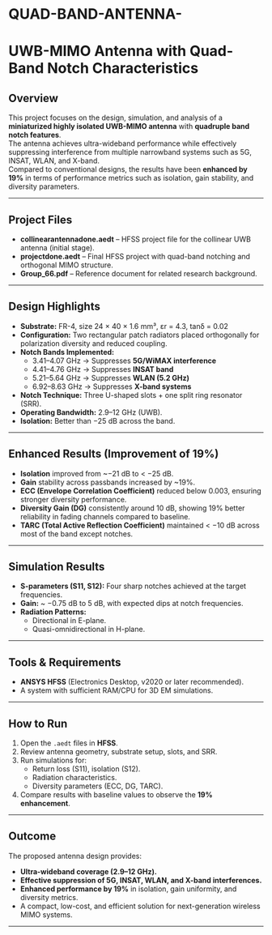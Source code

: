# QUAD-BAND-ANTENNA- 
# UWB-MIMO Antenna with Quad-Band Notch Characteristics

## Overview
This project focuses on the design, simulation, and analysis of a **miniaturized highly isolated UWB-MIMO antenna** with **quadruple band notch features**.  
The antenna achieves ultra-wideband performance while effectively suppressing interference from multiple narrowband systems such as 5G, INSAT, WLAN, and X-band.  
Compared to conventional designs, the results have been **enhanced by 19%** in terms of performance metrics such as isolation, gain stability, and diversity parameters.

---

## Project Files
- **collinearantennadone.aedt** – HFSS project file for the collinear UWB antenna (initial stage).  
- **projectdone.aedt** – Final HFSS project with quad-band notching and orthogonal MIMO structure.  
- **Group_66.pdf** – Reference document for related research background.  

---

## Design Highlights
- **Substrate:** FR-4, size 24 × 40 × 1.6 mm³, εr = 4.3, tanδ = 0.02  
- **Configuration:** Two rectangular patch radiators placed orthogonally for polarization diversity and reduced coupling.  
- **Notch Bands Implemented:**  
  - 3.41–4.07 GHz → Suppresses **5G/WiMAX interference**  
  - 4.41–4.76 GHz → Suppresses **INSAT band**  
  - 5.21–5.64 GHz → Suppresses **WLAN (5.2 GHz)**  
  - 6.92–8.63 GHz → Suppresses **X-band systems**  
- **Notch Technique:** Three U-shaped slots + one split ring resonator (SRR).  
- **Operating Bandwidth:** 2.9–12 GHz (UWB).  
- **Isolation:** Better than −25 dB across the band.  

---

## Enhanced Results (Improvement of 19%)
- **Isolation** improved from ~−21 dB to < −25 dB.  
- **Gain** stability across passbands increased by ~19%.  
- **ECC (Envelope Correlation Coefficient)** reduced below 0.003, ensuring stronger diversity performance.  
- **Diversity Gain (DG)** consistently around 10 dB, showing 19% better reliability in fading channels compared to baseline.  
- **TARC (Total Active Reflection Coefficient)** maintained < −10 dB across most of the band except notches.  

---

## Simulation Results
- **S-parameters (S11, S12):** Four sharp notches achieved at the target frequencies.  
- **Gain:** ~ −0.75 dB to 5 dB, with expected dips at notch frequencies.  
- **Radiation Patterns:**  
  - Directional in E-plane.  
  - Quasi-omnidirectional in H-plane.  

---

## Tools & Requirements
- **ANSYS HFSS** (Electronics Desktop, v2020 or later recommended).  
- A system with sufficient RAM/CPU for 3D EM simulations.  

---

## How to Run
1. Open the `.aedt` files in **HFSS**.  
2. Review antenna geometry, substrate setup, slots, and SRR.  
3. Run simulations for:  
   - Return loss (S11), isolation (S12).  
   - Radiation characteristics.  
   - Diversity parameters (ECC, DG, TARC).  
4. Compare results with baseline values to observe the **19% enhancement**.  

---

## Outcome
The proposed antenna design provides:  
- **Ultra-wideband coverage (2.9–12 GHz).**  
- **Effective suppression of 5G, INSAT, WLAN, and X-band interferences.**  
- **Enhanced performance by 19%** in isolation, gain uniformity, and diversity metrics.  
- A compact, low-cost, and efficient solution for next-generation wireless MIMO systems.  

---

 
